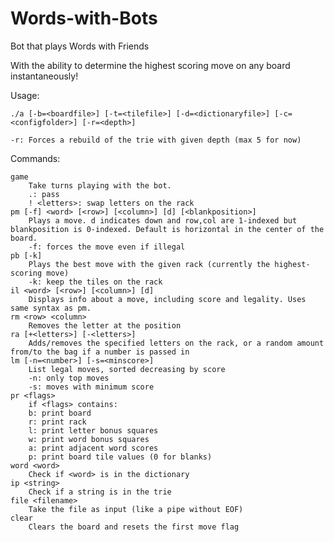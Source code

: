 # Words-with-Bots
Bot that plays Words with Friends

With the ability to determine the highest scoring move on any board instantaneously!

Usage:

	./a [-b=<boardfile>] [-t=<tilefile>] [-d=<dictionaryfile>] [-c=<configfolder>] [-r=<depth>]

	-r: Forces a rebuild of the trie with given depth (max 5 for now)

Commands:

	game
		Take turns playing with the bot.
		.: pass
		! <letters>: swap letters on the rack
	pm [-f] <word> [<row>] [<column>] [d] [<blankposition>]
		Plays a move. d indicates down and row,col are 1-indexed but blankposition is 0-indexed. Default is horizontal in the center of the board.
		-f: forces the move even if illegal
	pb [-k]
		Plays the best move with the given rack (currently the highest-scoring move)
		-k: keep the tiles on the rack
	il <word> [<row>] [<column>] [d]
		Displays info about a move, including score and legality. Uses same syntax as pm.
	rm <row> <column>
		Removes the letter at the position
	ra [+<letters>] [-<letters>]
		Adds/removes the specified letters on the rack, or a random amount from/to the bag if a number is passed in
	lm [-n=<number>] [-s=<minscore>]
		List legal moves, sorted decreasing by score
		-n: only top moves
		-s: moves with minimum score
	pr <flags>
		if <flags> contains:
		b: print board
		r: print rack
		l: print letter bonus squares
		w: print word bonus squares
		a: print adjacent word scores
		p: print board tile values (0 for blanks)
	word <word>
		Check if <word> is in the dictionary
	ip <string>
		Check if a string is in the trie
	file <filename>
		Take the file as input (like a pipe without EOF)
	clear
		Clears the board and resets the first move flag
